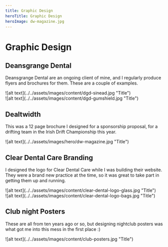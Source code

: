 ```yaml
---
title: Graphic Design
heroTitle: Graphic Design
heroImage: dw-magazine.jpg
---
```


# Graphic Design

## __Deansgrange__ Dental

Deansgrange Dental are an ongoing client of mine, and I regularly produce flyers
and brochures for them. These are a couple of examples.

<div component="image-curtains" modifier="medium" layout="LR" >
  ![alt text](../../assets/images/content/dgd-sinead.jpg "Title")
</div>

<div component="image-curtains" modifier="edges-only" layout="LR" >
  ![alt text](../../assets/images/content/dgd-gumshield.jpg "Title")
</div>


## __Dealtwidth__

This was a 12 page brochure I designed for a sponsorship proposal, for a
drifting team in the Irish Drift Championship this year.

<div component="image-curtains" modifier="large" layout="LR" >
  ![alt text](../../assets/images/hero/dw-magazine.jpg "Title")
</div>


## __Clear Dental Care__ Branding

I designed the logo for Clear Dental Care while I was building their website.
They were a brand new practice at the time, so it was great to take part in
getting them up and running.

<div component="image-curtains" modifier="edges-only" layout="LR" >
  ![alt text](../../assets/images/content/clear-dental-logo-glass.jpg "Title")
</div>

<div component="image-curtains" modifier="large" layout="LR" >
  ![alt text](../../assets/images/content/clear-dental-logo-bags.jpg "Title")
</div>


## __Club night__ Posters

These are all from ten years ago or so, but designing nightclub posters was what
got me into this mess in the first place :)

<div component="image-curtains" modifier="large" layout="LR" >
  ![alt text](../../assets/images/content/club-posters.jpg "Title")
</div>
